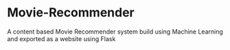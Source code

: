 # Movie-Recommender
A content based Movie Recommender system build using Machine Learning and exported as a website using Flask
